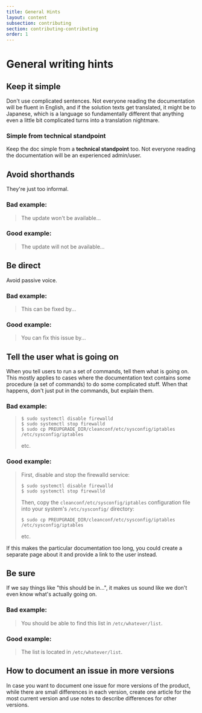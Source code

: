 ```yaml
---
title: General Hints
layout: content
subsection: contributing
section: contributing-contributing
order: 1
---
```




# General writing hints

##  Keep it simple

Don't use complicated sentences. Not everyone reading the documentation will be fluent in English, and if the solution texts get translated, it might be to Japanese, which is a language so fundamentally different that anything even a little bit complicated turns into a translation nightmare.

### Simple from technical standpoint

Keep the doc simple from a **technical standpoint** too. Not everyone reading the documentation will be an experienced admin/user.

## Avoid shorthands

They're just too informal.

### Bad example:

> The update won't be available...

### Good example:

> The update will not be available...

## Be direct

Avoid passive voice.

### Bad example:

> This can be fixed by...

### Good example:

> You can fix this issue by...

## Tell the user what is going on

When you tell users to run a set of commands, tell them what is going on. This mostly applies to cases where the documentation text contains some procedure (a set of commands) to do some complicated stuff. When that happens, don't just put in the commands, but explain them.

### Bad example:

> ```
> $ sudo systemctl disable firewalld
> $ sudo systemctl stop firewalld
> $ sudo cp PREUPGRADE_DIR/cleanconf/etc/sysconfig/iptables /etc/sysconfig/iptables
> ```
> etc.

### Good example:

> First, disable and stop the firewalld service:
> ```
> $ sudo systemctl disable firewalld
> $ sudo systemctl stop firewalld
> ```
> Then, copy the `cleanconf/etc/sysconfig/iptables` configuration file into your system's `/etc/sysconfig/` directory:
> ```
> $ sudo cp PREUPGRADE_DIR/cleanconf/etc/sysconfig/iptables /etc/sysconfig/iptables
> ```
> etc.


If this makes the particular documentation too long, you could create a separate page about it and provide a link to the user instead.

## Be sure

If we say things like "this should be in...", it makes us sound like we don't even know what's actually going on.

### Bad example:

> You should be able to find this list in `/etc/whatever/list`.

### Good example:

> The list is located in `/etc/whatever/list`.

## How to document an issue in more versions

In case you want to document one issue for more versions of the product, while there are small differences in each version, create one article for the most current version and use notes to describe differences for other versions.
